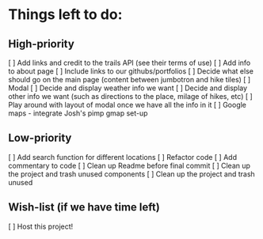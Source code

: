 # Things left to do:

## High-priority
[ ] Add links and credit to the trails API (see their terms of use)
[ ] Add info to about page
  [ ] Include links to our githubs/portfolios
[ ] Decide what else should go on the main page (content between jumbotron and hike tiles)
[ ] Modal
  [ ] Decide and display weather info we want
  [ ] Decide and display other info we want (such as directions to the place, milage of hikes, etc)
  [ ] Play around with layout of modal once we have all the info in it
[ ] Google maps - integrate Josh's pimp gmap set-up

## Low-priority
[ ] Add search function for different locations
[ ] Refactor code
[ ] Add commentary to code
[ ] Clean up Readme before final commit
[ ] Clean up the project and trash unused components
[ ] Clean up the project and trash unused


## Wish-list (if we have time left)
[ ] Host this project!
